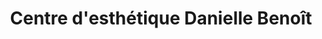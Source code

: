 ---
title: "Centre d'esthétique Danielle Benoît"
url: /longueuil/centre-desthetique-danielle-benoit/
shop: beauty
---